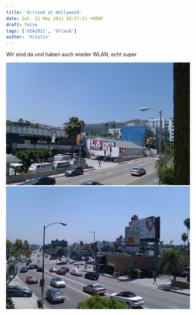 ```yaml
---
title: 'Arrived at Hollywood'
date: Sat, 21 May 2011 20:57:11 +0000
draft: false
tags: ['USA2011', 'Urlaub']
author: 'Kristin'
---
```


Wir sind da und haben auch wieder WLAN, echt super

![-780365593](/urlaub11to15-images/11/780365593-scaled10001.jpg?w=300)
![-780365592](/urlaub11to15-images/11/780365592-scaled10001.jpg?w=300)